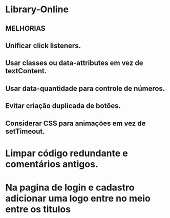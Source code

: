 # Library-Online

## MELHORIAS

## Unificar click listeners.
## Usar classes ou data-attributes em vez de textContent.
## Usar data-quantidade para controle de números.
## Evitar criação duplicada de botões.
## Considerar CSS para animações em vez de setTimeout.
# Limpar código redundante e comentários antigos.

# Na pagina de login e cadastro adicionar uma logo entre no meio entre os titulos